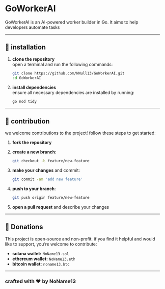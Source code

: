 
# GoWorkerAI

GoWorkerAI is an AI-powered worker builder in Go. It aims to help developers automate tasks

---

## 🚀 installation

1. **clone the repository**  
   open a terminal and run the following commands:

   ```bash
   git clone https://github.com/NNull13/GoWorkerAI.git
   cd GoWorkerAI
   ```

2. **install dependencies**  
   ensure all necessary dependencies are installed by running:

   ```bash
   go mod tidy
   ```

---


## 👥 contribution

we welcome contributions to the project! follow these steps to get started:

1. **fork the repository**
2. **create a new branch**:

   ```bash
   git checkout -b feature/new-feature
   ```

3. **make your changes** and commit:

   ```bash
   git commit -am 'add new feature'
   ```

4. **push to your branch**:

   ```bash
   git push origin feature/new-feature
   ```

5. **open a pull request** and describe your changes

---

## 💖 Donations 

This project is open-source and non-profit. if you find it helpful and would like to support, you’re welcome to contribute:

- **solana wallet:** `NoName13.sol`
- **ethereum wallet:** `NoName13.eth`
- **bitcoin wallet:** `noname13.btc`

---

### crafted with ❤️ by NoName13
